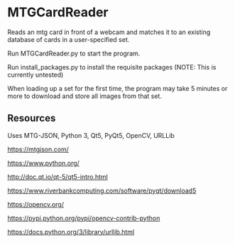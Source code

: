 # MTGCardReader

Reads an mtg card in front of a webcam and matches it to an existing database of cards in a user-specified set.

Run MTGCardReader.py to start the program.

Run install_packages.py to install the requisite packages (NOTE: This is currently untested)

When loading up a set for the first time, the program may take 5 minutes or more to download and store all images from that set.


## Resources
Uses MTG-JSON, Python 3, Qt5, PyQt5, OpenCV, URLLib

https://mtgjson.com/

https://www.python.org/

http://doc.qt.io/qt-5/qt5-intro.html

https://www.riverbankcomputing.com/software/pyqt/download5

https://opencv.org/

https://pypi.python.org/pypi/opencv-contrib-python

https://docs.python.org/3/library/urllib.html

